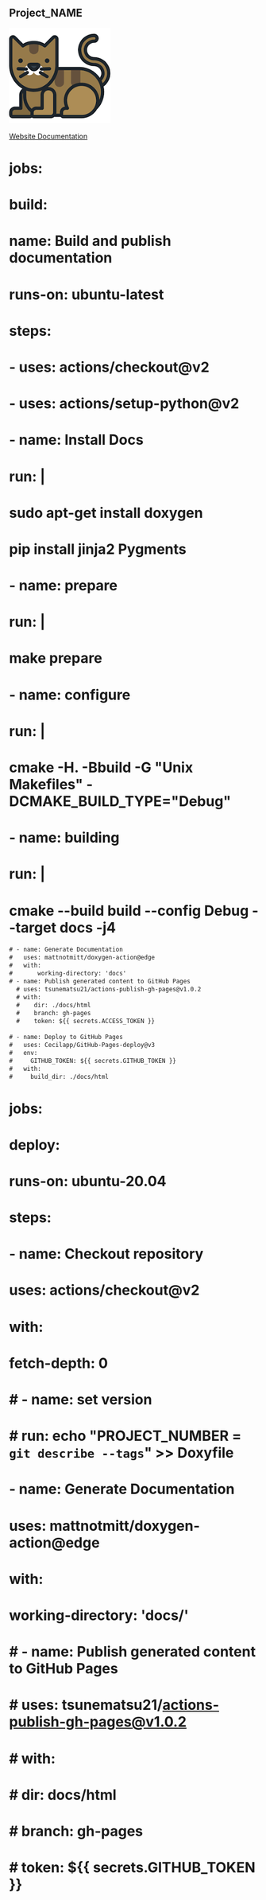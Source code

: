 ## Project_NAME
<div class="title_screenshot">

![immagine per fare figura](docs/img/Untitled.png)

</div>

[Website Documentation](https://giovisca-github.github.io/stupid_library/)


# jobs:
#   build:
#     name: Build and publish documentation
#     runs-on: ubuntu-latest
#     steps:
#     - uses: actions/checkout@v2
#     - uses: actions/setup-python@v2
#     - name: Install Docs
#       run: |
#         sudo apt-get install doxygen
#         pip install jinja2 Pygments
#     - name: prepare
#       run: |
#         make prepare
#     - name: configure
#       run: |
#         cmake -H. -Bbuild -G "Unix Makefiles" -DCMAKE_BUILD_TYPE="Debug"
#     - name: building
#       run: |
#         cmake --build build --config Debug --target docs -j4

    # - name: Generate Documentation
    #   uses: mattnotmitt/doxygen-action@edge
    #   with:
    #       working-directory: 'docs'
    # - name: Publish generated content to GitHub Pages
      # uses: tsunematsu21/actions-publish-gh-pages@v1.0.2
      # with:
      #    dir: ./docs/html
      #    branch: gh-pages
      #    token: ${{ secrets.ACCESS_TOKEN }}

    # - name: Deploy to GitHub Pages
    #   uses: Cecilapp/GitHub-Pages-deploy@v3
    #   env:
    #     GITHUB_TOKEN: ${{ secrets.GITHUB_TOKEN }}
    #   with:
    #     build_dir: ./docs/html

# jobs:
#   deploy:
#     runs-on: ubuntu-20.04
#     steps:
#       - name: Checkout repository
#         uses: actions/checkout@v2
#         with:
#           fetch-depth: 0
#       # - name: set version
#       #   run: echo "PROJECT_NUMBER = `git describe --tags`" >> Doxyfile
#       - name: Generate Documentation
#         uses: mattnotmitt/doxygen-action@edge
#         with:
#           working-directory: 'docs/'
#       # - name: Publish generated content to GitHub Pages
#       #   uses: tsunematsu21/actions-publish-gh-pages@v1.0.2
#       #   with:
#       #     dir: docs/html
#       #     branch: gh-pages
#       #     token: ${{ secrets.GITHUB_TOKEN  }}